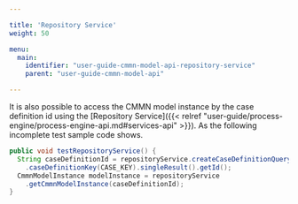 ```yaml
---

title: 'Repository Service'
weight: 50

menu:
  main:
    identifier: "user-guide-cmmn-model-api-repository-service"
    parent: "user-guide-cmmn-model-api"

---
```



It is also possible to access the CMMN model instance by the case definition id using the [Repository Service]({{< relref "user-guide/process-engine/process-engine-api.md#services-api" >}}). As the following incomplete test sample code shows.

```java
public void testRepositoryService() {
  String caseDefinitionId = repositoryService.createCaseDefinitionQuery()
    .caseDefinitionKey(CASE_KEY).singleResult().getId();
  CmmnModelInstance modelInstance = repositoryService
    .getCmmnModelInstance(caseDefinitionId);
}
```

